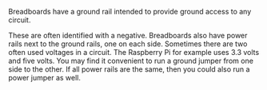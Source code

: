  Breadboards have a ground rail intended to provide ground access to any circuit.

These are often identified with a negative. Breadboards also have power rails next to the ground rails, one on each side. Sometimes there are two often used voltages in a circuit. The Raspberry Pi for example uses 3.3 volts and five volts. You may find it convenient to run a ground jumper from one side to the other. If all power rails are the same, then you could also run a power jumper as well.
